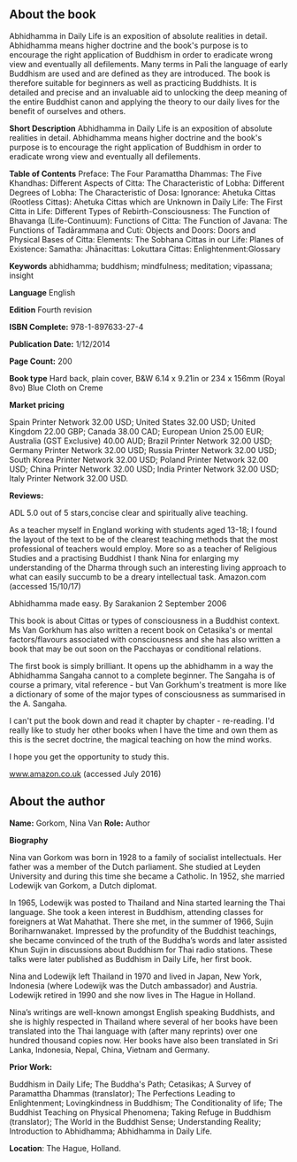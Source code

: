 ## About the book
Abhidhamma in Daily Life is an exposition of absolute realities in detail. Abhidhamma means higher doctrine and the book's purpose is to encourage the right application of Buddhism in order to eradicate wrong view and eventually all defilements. Many terms in Pali the language of early Buddhism are used and are defined as they are introduced. The book is therefore suitable for beginners as well as practicing Buddhists. It is detailed and precise and an invaluable aid to unlocking the deep meaning of the entire Buddhist canon and applying the theory to our daily lives for the benefit of ourselves and others.

**Short Description** 
Abhidhamma in Daily Life is an exposition of absolute realities in detail. Abhidhamma means higher doctrine and the book's purpose is to encourage the right application of Buddhism in order to eradicate wrong view and eventually all defilements.  

**Table of Contents** Preface: The Four Paramattha Dhammas: The Five Khandhas: Different Aspects of Citta: The Characteristic of Lobha: Different Degrees of Lobha: The Characteristic of Dosa: Ignorance: Ahetuka Cittas (Rootless Cittas): Ahetuka Cittas which are Unknown in Daily Life: The First Citta in Life: Different Types of Rebirth-Consciousness: The Function of Bhavanga (Life-Continuum): Functions of Citta: The Function of Javana: The Functions of Tadārammaṇa and Cuti: Objects and Doors: Doors and Physical Bases of Citta: Elements: The Sobhana Cittas in our Life: Planes of Existence: Samatha: Jhānacittas: Lokuttara Cittas: Enlightenment:Glossary

**Keywords** abhidhamma; buddhism; mindfulness; meditation; vipassana; insight

**Language** English

**Edition** Fourth revision

**ISBN Complete:** 978-1-897633-27-4 

**Publication Date:** 1/12/2014

**Page Count:** 200 

**Book type** Hard back, plain cover, B&W 6.14 x 9.21in or 234 x 156mm (Royal 8vo) Blue Cloth on Creme

**Market pricing**

Spain Printer Network 	32.00 USD;
United States 	32.00 USD;
United Kingdom 	22.00 GBP;
Canada 	38.00 CAD;
European Union 	25.00 EUR;
Australia (GST Exclusive) 40.00 AUD;
Brazil Printer Network 	32.00 USD;
Germany Printer Network 32.00 USD;
Russia Printer Network 	32.00 USD;
South Korea Printer Network 	32.00 USD;
Poland Printer Network 	32.00 USD; 
China Printer Network 	32.00 USD; 
India Printer Network 	32.00 USD; 
Italy Printer Network 	32.00 USD. 

**Reviews:**

ADL 5.0 out of 5 stars,concise clear and spiritually alive teaching.

As a teacher myself in England working with students aged 13-18; I found the layout of the text to be of the clearest teaching methods that the most professional of teachers would employ. More so as a teacher of Religious Studies and a practising Buddhist I thank Nina for enlarging my understanding of the Dharma through such an interesting living approach to what can easily succumb to be a dreary intellectual task. Amazon.com (accessed 15/10/17)

Abhidhamma made easy. By Sarakanion 2 September 2006

This book is about Cittas or types of consciousness in a Buddhist context. Ms Van Gorkhum has also written a recent book on Cetasika's or mental factors/flavours associated with consciousness and she has also written a book that may be out soon on the Pacchayas or conditional relations.

The first book is simply brilliant. It opens up the abhidhamm in a way the Abhidhamma Sangaha cannot to a complete beginner. The Sangaha is of course a primary, vital reference - but Van Gorkhum's treatment is more like a dictionary of some of the major types of consciousness as summarised in the A. Sangaha.

I can't put the book down and read it chapter by chapter - re-reading. I'd really like to study her other books when I have the time and own them as this is the secret doctrine, the magical teaching on how the mind works.

I hope you get the opportunity to study this.

www.amazon.co.uk (accessed July 2016)

## About the author

**Name:** Gorkom, Nina Van 	**Role:** Author	

**Biography**

Nina van Gorkom was born in 1928 to a family of socialist intellectuals. Her father was a member of the Dutch parliament. She studied at Leyden University and during this time she became a Catholic. In 1952, she married Lodewijk van Gorkom, a Dutch diplomat.

In 1965, Lodewijk was posted to Thailand and Nina started learning the Thai language. She took a keen interest in Buddhism, attending classes for foreigners at Wat Mahathat. There she met, in the summer of 1966, Sujin Boriharnwanaket. Impressed by the profundity of the Buddhist teachings, she became convinced of the truth of the Buddha’s words and later assisted Khun Sujin in discussions about Buddhism for Thai radio stations. These talks were later published as Buddhism in Daily Life, her first book.

Nina and Lodewijk left Thailand in 1970 and lived in Japan, New York, Indonesia (where Lodewijk was the Dutch ambassador) and Austria. Lodewijk retired in 1990 and she now lives in The Hague in Holland.

Nina’s writings are well-known amongst English speaking Buddhists, and she is highly respected in Thailand where several of her books have been translated into the Thai language with (after many reprints) over one hundred thousand copies now. Her books have also been translated in Sri Lanka, Indonesia, Nepal, China, Vietnam and Germany. 
 
**Prior Work:**

Buddhism in Daily Life; The Buddha's Path; Cetasikas; A Survey of Paramattha Dhammas (translator); The Perfections Leading to Enlightenment; Lovingkindness in Buddhism; The Conditionality of life; The Buddhist Teaching on Physical Phenomena; Taking Refuge in Buddhism (translator); The World in the Buddhist Sense; Understanding Reality; Introduction to Abhidhamma; Abhidhamma in Daily Life.
 
**Location**: The Hague, Holland.

